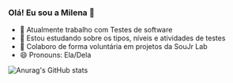 ### Olá! Eu sou a Milena 👋

- 🔭 Atualmente trabalho com Testes de software
- 🌱 Estou estudando sobre os tipos, níveis e atividades de testes
- 👯 Colaboro de forma voluntária em projetos da SouJr Lab
- 😄 Pronouns: Ela/Dela

![Anurag's GitHub stats](https://github-readme-stats.vercel.app/api?username=milenarcaitano&show_icons=true&theme=buefy)
